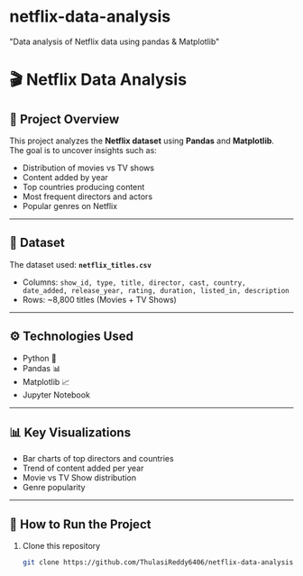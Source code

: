 # netflix-data-analysis
"Data analysis of Netflix data using pandas &amp; Matplotlib"

# 🎬 Netflix Data Analysis  

## 📌 Project Overview  
This project analyzes the **Netflix dataset** using **Pandas** and **Matplotlib**.  
The goal is to uncover insights such as:  
- Distribution of movies vs TV shows  
- Content added by year  
- Top countries producing content  
- Most frequent directors and actors  
- Popular genres on Netflix  

---

## 📂 Dataset  
The dataset used: **`netflix_titles.csv`**  
- Columns: `show_id, type, title, director, cast, country, date_added, release_year, rating, duration, listed_in, description`  
- Rows: ~8,800 titles (Movies + TV Shows)  

---

## ⚙️ Technologies Used  
- Python 🐍  
- Pandas 📊  
- Matplotlib 📈  
- Jupyter Notebook  

---

## 📊 Key Visualizations  
- Bar charts of top directors and countries  
- Trend of content added per year  
- Movie vs TV Show distribution  
- Genre popularity  

---

## 🚀 How to Run the Project  
1. Clone this repository  
   ```bash
   git clone https://github.com/ThulasiReddy6406/netflix-data-analysis.git

